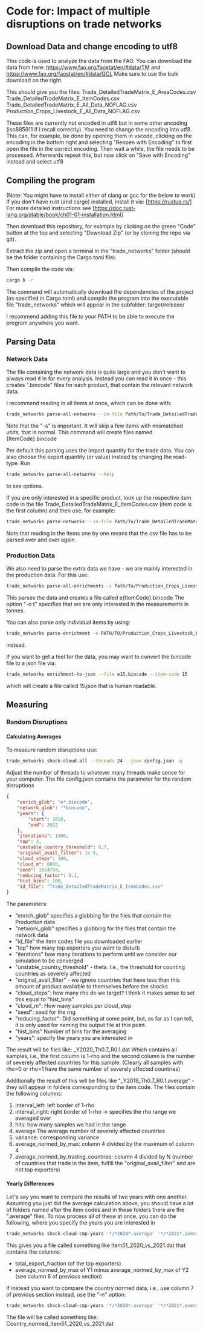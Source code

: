 # Code for: Impact of multiple disruptions on trade networks

## Download Data and change encoding to utf8

This code is used to analyze the data from the FAO.
You can download the data from here: https://www.fao.org/faostat/en/#data/TM and https://www.fao.org/faostat/en/#data/QCL
Make sure to use the bulk download on the right. 

This should give you the files:
Trade_DetailedTradeMatrix_E_AreaCodes.csv
Trade_DetailedTradeMatrix_E_ItemCodes.csv
Trade_DetailedTradeMatrix_E_All_Data_NOFLAG.csv
Production_Crops_Livestock_E_All_Data_NOFLAG.csv

These files are currently not encoded in utf8 but in some other encoding (iso885911 if I recall correctly).
You need to change the encoding into utf8. This can, for example, be done by opening them in vscode, 
clicking on the encoding in the bottom right and selecting "Reopen with Encoding" to first open the file in the 
correct encoding. Then wait a while, the file needs to be processed. Afterwards repeat this, but now click on 
"Save with Encoding" instead and select utf8

## Compiling the program

(Note: You might have to install either of clang or gcc for the below to work)
If you don't have rust (and cargo) installed, install it via: [https://rustup.rs/]
For more detailed instructions see [https://doc.rust-lang.org/stable/book/ch01-01-installation.html]


Then download this repository, for example by clicking on the green "Code" button at the top and 
selecting "Download Zip" (or by cloning the repo via git).

Extract the zip and open a terminal in the "trade_networks" folder
(should be the folder containing the Cargo.toml file).

Then compile the code via:
```bash
cargo b -r
```
The command will automatically download the dependencies of the project (as specified in Cargo.toml)
and compile the program into the executable file "trade_networks" which will appear in the subfolder: target/release/

I recommend adding this file to your PATH to be able to execute the program anywhere you want.

## Parsing Data

### Network Data

The file containing the network data is quite large and you don't want to always read it in for every 
analysis. 
Instead you can read it in once - this creates ".bincode" files for each product, that contain the relevant 
network data.

I recommend reading in all items at once, which can be done with:
```bash
trade_networks parse-all-networks --in-file Path/To/Trade_DetailedTradeMatrix_E_All_Data_NOFLAG.csv -s
```
Note that the "-s" is important. It will skip a few items with mismatched units, that is normal.
This command will create files named {ItemCode}.bincode

Per default this parsing uses the import quantity for the trade data. You can also choose the export quantity (or value)
instead by changing the read-type. 
Run 
```bash
trade_networks parse-all-networks --help
```
to see options.

If you are only interested in a specific product, look up the respective item code in the file 
Trade_DetailedTradeMatrix_E_ItemCodes.csv (item code is the first column) and then use, for example:

```bash
trade_networks parse-networks --in-file Path/To/Trade_DetailedTradeMatrix_E_All_Data_NOFLAG.csv --out 15.bincode --item-code 15
```

Note that reading in the items one by one means that the csv file has to be parsed over and over again.

### Production Data

We also need to parse the extra data we have - we are mainly interested in the production data.
For this use:

```bash
trade_networks parse-all-enrichments -i Path/To/Production_Crops_Livestock_E_All_Data_NOFLAG.csv -o t
```

This parses the data and creates a file called e{ItemCode}.bincode
The option "-o t" specifies that we are only interested in the measurements in tonnes.

You can also parse only individual items by using:

```bash
trade_networks parse-enrichment -e PATH/TO/Production_Crops_Livestock_E_All_Data_NOFLAG.csv --item-code 15 --out e15.bincode
```
instead. 

If you want to get a feel for the data, you may want to convert the bincode file to a json file via: 
```bash
trade_networks enrichment-to-json --file e15.bincode --item-code 15 
```
which will create a file called 15.json that is human readable.

## Measuring

### Random Disruptions

#### Calculating Averages

To measure random disruptions use:
```bash
trade_networks shock-cloud-all --threads 24 --json config.json -q
```

Adjust the number of threads to whatever many threads make sense for your computer.
The file config.json contains the parameter for the random disruptions
```json
{
    "enrich_glob": "e*.bincode",
    "network_glob": "*bincode",
    "years": {
        "start": 2018,
        "end": 2022
    },
    "iterations": 1300,
    "top": 3,
    "unstable_country_threshold": 0.7,
    "original_avail_filter": 1e-9,
    "cloud_steps": 100,
    "cloud_m": 8000,
    "seed": 1824793,
    "reducing_factor": 0.1,
    "hist_bins": 100,
    "id_file": "Trade_DetailedTradeMatrix_E_ItemCodes.csv"
}
```

The parameters:
* "enrich_glob" specifies a globbing for the files that contain the Production data
* "network_glob" specifies a globbing for the files that contain the network data
* "id_file" the item codes file you downloaded earlier
* "top" how many top exporters you want to disturb
* "iterations" how many iterations to perform until we consider our simulation to be converged
* "unstable_country_threshold" - theta. I.e., the threshold for counting countries as severely affected
* "original_avail_filter" - we ignore countries that have less than this amount of product available to themselves before the shocks
* "cloud_steps": how many rho do we target? I think it makes sense to set this equal to "hist_bins"
* "cloud_m": How many samples per cloud_step
* "seed": seed for the rng
* "reducing_factor": Did something at some point, but, as far as I can tell, it is only used for naming the output file at this point.
* "hist_bins" Number of bins for the averaging
* "years": specify the years you are interested in

The result will be files like:
_Y2020_Th0.7_R0.1.dat
Which contains all samples, i.e., the first column is 1-rho and the second column is 
the number of severely affected countries for this sample. 
(Clearly all samples with rho=0 or rho=1 have the same number of severely affected countries)

Additionally the result of this will be files like "_Y2019_Th0.7_R0.1.average" - they will appear in folders corresponding to the item code.
The files contain the following columns:
1) interval_left: left border of 1-rho 
2) interval_right: right border of 1-rho -> specifies the rho range we averaged over
3) hits: how many samples we had in the range
4) average The average number of severely affected countries
5) variance: corresponding variance 
6) average_normed_by_max: column 4 divided by the maximum of column 4 
7) average_normed_by_trading_countries: column 4 divided by N (number of countries that trade in the item, fulfill the "original_avail_filter" and are not top exporters)



#### Yearly Differences

Let's say you want to compare the results of two years with one another.
Assuming you just did the average calculation above, you should have a lot of folders named after the item codes and 
in these folders there are the ".average" files. 
To now process all of these at once, you can do the following, where you specify the years you are interested in
```bash
trade_networks shock-cloud-cmp-years '*/*2020*.average' '*/*2021*.average'
```
This gives you a file called something like Item51_2020_vs_2021.dat 
that contains the columns:
* total_export_fraction (of the top exporters)
* average_normed_by_max of Y1 minus average_normed_by_max of Y2 (see column 6 of previous section)

If instead you want to compare the country normed data, i.e., use column 7 of previous section instead, use the "-n" option:
```bash
trade_networks shock-cloud-cmp-years '*/*2020*.average' '*/*2021*.average' -n
```
The file will be called something like: Country_normed_Item51_2020_vs_2021.dat

